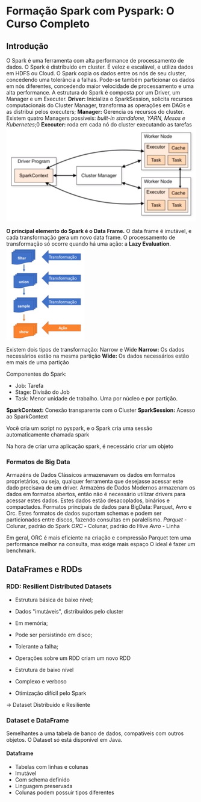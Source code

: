 # Formação Spark com Pyspark: O Curso Completo

## Introdução

O Spark é uma ferramenta com alta performance de processamento de dados. O Spark é distribuído em cluster. É veloz e escalável, e utiliza dados em HDFS ou Cloud. O Spark copia os dados entre os nós de seu cluster, concedendo uma tolerância a falhas. Pode-se também particionar os dados em nós diferentes, concedendo maior velocidade de processamento e uma alta performance.
A estrutura do Spark é composta por um Driver, um Manager e um Executer.
**Driver:** Inicializa o SparkSession, solicita recursos computacionais do Cluster Manager, transforma as operações em DAGs e as distribui pelos executers;
**Manager:** Gerencia os recursos do cluster. Existem quatro Managers possíveis: *built-in standalone, YARN, Mesos e Kubernetes*;0
**Executer:** roda em cada nó do cluster executando as tarefas
![Alt text](Spark-Print-1.png)

**O principal elemento do Spark é o Data Frame.** O data frame é imutável, e cada transformação gera um novo data frame. O processamento de transformação só ocorre quando há uma ação: a **Lazy Evaluation**.
![Alt text](Spark-Print-2.png)

Existem dois tipos de transformação: Narrow e Wide
**Narrow:** Os dados necessários estão na mesma partição
**Wide:** Os dados necessários estão em mais de uma partição

Componentes do Spark:

* Job: Tarefa
* Stage: Divisão do Job
* Task: Menor unidade de trabalho. Uma por núcleo e por partição.

**SparkContext:** Conexão transparente com o Cluster
**SparkSession:** Acesso ao SparkContext

Você cria um script no pyspark, e o Spark cria uma sessão automaticamente chamada spark

Na hora de criar uma aplicação spark, é necessário criar um objeto

### Formatos de Big Data

Armazéns de Dados Clássicos armazenavam os dados em formatos proprietários, ou seja, qualquer ferramenta que desejasse acessar este dado precisava de um driver.
Armazéns de Dados Modernos armazenam os dados em formatos abertos, então não é necessário utilizar drivers para acessar estes dados. Estes dados estão desacoplados, binários e compactados.
Formatos principais de dados para BigData: Parquet, Avro e Orc.
Estes formatos de dados suportam schemas e podem ser particionados entre discos, fazendo consultas em paralelismo.
*Parquet* - Colunar, padrão do Spark
*ORC* - Colunar, padrão do Hive
*Avro* - Linha

Em geral, ORC é mais eficiente na criação e compressão
Parquet tem uma performance melhor na consulta, mas exige mais espaço
O ideal é fazer um benchmark.

## DataFrames e RDDs

### RDD: Resilient Distributed Datasets

* Estrutura básica de baixo nível;
* Dados "imutáveis", distribuídos pelo cluster
* Em memória;
* Pode ser persistindo em disco;
* Tolerante a falha;
* Operações sobre um RDD criam um novo RDD
  
* Estrutura de baixo nível
* Complexo e verboso
* Otimização difícil pelo Spark

-> Dataset Distribuído e Resiliente

### Dataset e DataFrame

Semelhantes a uma tabela de banco de dados, compatíveis com outros objetos. O Dataset só está disponível em Java.

#### Dataframe

* Tabelas com linhas e colunas
* Imutável
* Com schema definido
* Linguagem preservada
* Colunas podem possuir tipos diferentes
